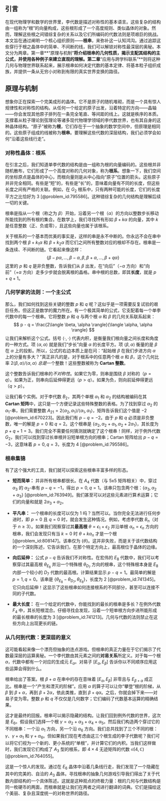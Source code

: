 ## 引言
在现代物理学和数学的世界里，李代数是描述对称性的基本语言。这些复杂的结构由一组称为“根”的向量构成，这些根形成了一个高度规则、类似晶体的对象。然而，理解这些根之间错综复杂的关系以及它们所编码的代数法则是项艰巨的挑战。本文旨在通过阐明一个核心组织原则——**根串**，来弥补这一认知鸿沟。通过追踪这些穿行于根之晶体中的简单、不间断的线，我们可以解锁对称性最深层的奥秘。本文分为两章。第一章**“原理与机制”**将介绍根串的几何性质，揭示支配其结构的主公式，并使用各种例子来建立直观的理解。第二章**“应用与跨学科联系”**则将这种几何与物理世界联系起来，展示根串如何决定代数的基本定律、将基本粒子组织成族，并提供一条从无穷小对称到有限的真实世界变换的路径。

## 原理与机制

想象你正在探索一个完美成形的晶体。它不是原子的随机堆砌，而是一个具有惊人规律性和对称性的结构。从任何一个给定的原子出发，沿着特定的方向——晶轴——你会发现其他原子排列在一条完全笔直、等间距的线上。这就是秩序的本质。支撑着从粒子理论到弦理论等诸多现代物理学领域的李代数世界，也有其自身的这种晶体结构。“原子”被称为**根**，它们存在于一个抽象的数学空间中，但原理是相同的。这些原子组成的线被称为**根串**。要理解这些代数的深层结构，我们必须学会如何“沿着这些线行走”。

### 对称性晶体：根系

在引言之后，我们知道单李代数的结构是由一组称为根的向量编码的。这些根并非随机散布，它们形成了一个高度对称的几何对象，称为**根系**。想象一下，我们空间的坐标原点是晶体的中心，而根向量则是从中心指向“原子”位置的箭头。这些原子并非完全相同。有些是“短”的，有些是“长”的，意味着向量有不同的长度，但这些长度之间有严格的关联。例如，在 $G_2$ 根系中，只有两种可能的长度，它们的长度平方之比恰好为 3 [@problem_id:795586]。这种错综复杂的几何结构是理解后续一切的关键。

根串是指从一个根（称之为 $\beta$）开始，沿着另一个根（$\alpha$）的方向以整数步长移动所能找到的所有根的集合。在数学上，我们寻找所有形如 $\beta + k\alpha$ 的向量，其中 $k$ 是任意整数（正、负或零），且这些向量也属于该根系。

关于根系的一个基本而优美的事实是，这样的串是永不中断的。你永远不会在串中找到两个根 $\beta + k_1\alpha$ 和 $\beta + k_2\alpha$ 而它们之间所有整数对应的根却不存在。根串是一条连续、不间断的链。它看起来像这样：
$$ \{\beta - p\alpha, \dots, \beta - \alpha, \beta, \beta + \alpha, \dots, \beta + q\alpha\} $$
这里的 $p$ 和 $q$ 是非负整数，告诉我们从 $\beta$ 出发，在“向后”（$-\alpha$ 方向）和“向前”（$+\alpha$ 方向）走多少步就会脱离根的晶格。串中根的总数，即其**长度**，就是 $p+q+1$。

### 几何学家的法则：一个主公式

那么，我们如何找到这些关键的整数 $p$ 和 $q$ 呢？这似乎是一项需要反复试验的艰巨任务。但这正是数学的魔力所在。有一个极其简单的公式，它支配着每一个单李代数中的每一个根串。它将整数 $p$ 和 $q$ 与两个根 $\alpha$ 和 $\beta$ 的几何关系联系起来：
$$ p - q = \frac{2\langle \beta, \alpha \rangle}{\langle \alpha, \alpha \rangle} $$
让我们来解析这个公式。括号 $\langle \cdot, \cdot \rangle$ 代表内积，是衡量我们根向量之间长度和角度的一种方式。项 $\langle \alpha, \alpha \rangle$ 就是我们“步长”向量 $\alpha$ 的长度平方。项 $\langle \beta, \alpha \rangle$ 衡量的是 $\beta$ 在 $\alpha$ 上的投影。所以，公式的右边本质上是在问：“起始根 $\beta$ 在我们步进方向 $\alpha$ 上的分量有多大？”真正非凡的是，对于根系中的任意两个根 $\alpha$ 和 $\beta$，这个几何比率 $2\langle \beta, \alpha \rangle / \langle \alpha, \alpha \rangle$ *总是*一个整数！这些整数被称为 **Cartan 整数**。

这个整数告诉我们根串的*不对称性*。如果它为零，则串是围绕 $\beta$ 对称的（$p=q$）。如果为正，则串向后延伸得更远（$p > q$）。如果为负，则向前延伸得更远（$q > p$）。

让我们看个实例。对于李代数 $B_2$，其两个单根 $\alpha_1$ 和 $\alpha_2$ 的结构被编码在其 **Cartan 矩阵**中，这只是一个方便记录这些特殊整数的表格。为了找到穿过 $\alpha_2$ 的 $\alpha_1$-串，我们需要整数 $A_{21} = 2\langle \alpha_2, \alpha_1 \rangle / \langle \alpha_1, \alpha_1 \rangle$，矩阵告诉我们这个值是 $-2$ [@problem_id:670223]。因此我们有 $p-q = -2$。由于 $p$ 和 $q$ 必须是非负整数，唯一的解是 $p=0$ 和 $q=2$。这个根串是 $\{\alpha_2, \alpha_2+\alpha_1, \alpha_2+2\alpha_1\}$，其长度为 $p+q+1 = 3$。我们完全不需要任何猜测就确定了这个根串！同样，对于例外代数 $G_2$，我们可以找到穿过长单根并沿短单根方向的根串；Cartan 矩阵给出 $p-q = -3$，这意味着 $p=0, q=3$，长度为 4 [@problem_id:795586]。

### 根串集锦

有了这个强大的工具，我们就可以探索这些根串丰富多样的形态。
- **短而简单：** 并非所有根串都很长。在 $A_4$ 代数（与 5x5 矩阵相关）中，穿过 $\alpha_3$ 的 $\alpha_2$-串有 $p-q = -1$，得出 $p=0, q=1$。该串只包含两个根：$\{\alpha_3, \alpha_2+\alpha_3\}$ [@problem_id:763949]。我们甚至可以对这些元素进行算术运算；它们的向量和就是 $2\alpha_3+\alpha_2$。

- **平凡串：** 一个根串的长度可以仅为 1 吗？当然可以。当你完全无法进行任何步进时，即 $p=0$ 且 $q=0$ 时，就会发生这种情况。例如，考虑李代数 $B_n$（对于 $n \ge 3$）。如果我们观察穿过其**最高根** $\theta = \epsilon_1 + \epsilon_2$ 并沿单根 $\alpha_n = \epsilon_n$ 方向的根串，我们会发现只有当 $k=0$ 时 $\theta + k\alpha_n$ 才是一个根 [@problem_id:808147]。该串仅为 $\{\theta\}$。这并非失败，而是关于该代数结构的一个深刻陈述，它告诉我们，在那个特定方向上，最高根位于晶体的边缘。

- **向后延伸：** 公式 $p-q$ 告诉我们不对称性。在宏伟的 $E_8$ 代数中，我们可以考察穿过其最高根 $\theta_{E_8}$ 并沿一个特殊根 $\theta_{D_7}$ 方向的根串，这个特殊根本身是 $E_8$ 内部一个较小的 $D_7$ 代数的最高根。计算结果显示 $p-q=1$。最简单的解是 $p=1, q=0$。该串是 $\{\theta_{E_8} - \theta_{D_7}, \theta_{E_8}\}$，长度为 2 [@problem_id:741345]。它只向后延伸！这显示了这些根串如何连接根系的不同部分，甚至可以连接不同的子代数。

- **最大长度：** 在一个给定的代数中，你能找到的最长的根串是多长？在例外代数 $F_4$ 中，其长短根混合。仔细寻找会发现，沿着一个短单根方向步进所能形成的最长根串的长度为 3 [@problem_id:741213]。几何与代数的法则禁止在这些方向上出现更长的链。

### 从几何到代数：更深层的意义

这可能看起来像一个漂亮但抽象的连点游戏。但根串的真正力量在于它们揭示了代数最深层的运算奥秘。一个李代数由其元素之间的**对易关系**所定义。对于每一个根 $\alpha$，代数中都有一个对应的生成元 $E_\alpha$。对易子 $[E_\alpha, E_\beta]$ 告诉你以不同顺序应用这些运算会得到什么。

根串给出了答案。根 $\beta+\alpha$ 在串中的存在意味着 $[E_\alpha, E_\beta]$ 非零且与 $E_{\beta+\alpha}$ 成正比。根串是一个“产生和湮灭的阶梯”。应用 $\alpha$ 的算子可以让你“攀登”根的阶梯，从 $\beta$ 到 $\beta+\alpha$，再到 $\beta+2\alpha$，依此类推，直到 $\beta+q\alpha$。之后，你就会掉下来——对易子变为零。整数 $p$ 和 $q$ 不仅仅是几何数字；它们编码了代数基本运算的精确结果。

这才是最终的回报。根串可以揭示隐藏的结构。让我们回到例外代数的世界，这次是 $E_6$。假设我们选择一个根 $\gamma = \alpha_2 + \alpha_3 + \alpha_4 + \alpha_5$。然后我们构造两个穿过它的不同根串：一个沿 $\alpha_1$ 方向，另一个沿 $\alpha_6$ 方向。我们总共找到了三个不同的根：$\gamma$、$\gamma+\alpha_1$ 和 $\gamma+\alpha_6$。但如果我们现在考虑由这三个根生成的李子代数呢？我们可以将它们视为一个新的、更小系统的“单根”，并计算它们的内积。当我们这样做时，我们发现它们构成了 $A_3$ 型的根系，即 $4 \times 4$ 无迹矩阵的代数 $\mathfrak{sl}(4, \mathbb{C})$ [@problem_id:764055]。

这是一个惊人的发现。通过在 $E_6$ 晶体中沿着几条线行走，我们发现了一个隐藏在其中的完美的、自洽的 $A_3$ 晶体。寻找根串的抽象几何游戏引导我们得出了关于代数内部结构的一个具体陈述。这就是这种观点的终极力量：根的几何与代数结构是同一枚硬币的两面，而根串就是让我们在两者之间进行翻译的词典。它们是描绘这个美丽、复杂且深度统一的对称世界的路径。


